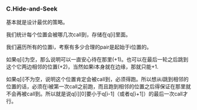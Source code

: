 ### C.Hide-and-Seek

基本就是设计最优的策略。

我们统计每个位置会被哪几次call到，存储在q[i]里面。

我们遍历所有的位置i，考察有多少合理的pair是起始于i位置的。

如果q[i]为空，那么说明可以一直安心待在那里(+1)。也可以在最后一轮之后跳到这个它两边相邻的位置(+2)，当然如果i本身就在边缘，那就只能+1.

如果q[i]不为空，说明这个位置肯定会被call到，必须得跑。所以想从i跳到相邻的位置的话，必须在i被第一次call之前跑，而且跑到相邻的位置之后得保证在那里就不会再被call到。所以就是说q[i][0]要小于q[i-1]（或者q[i+1]）的最后一次call才行。
